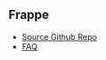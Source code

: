## Frappe

- [Source Github Repo](https://github.com/frappe)
- [FAQ](https://github.com/frappe/frappe_docker/wiki/Frequently-Asked-Questions#how-to-install-official-or-custom-apps)
